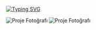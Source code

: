 
[![Typing SVG](https://readme-typing-svg.demolab.com?font=Fira+Code&weight=800&size=30&pause=1000&color=F70000BD&width=435&lines=Software+Engineering+Student;C%23%2C+SQL%2C+Java%2C+Python;Artificial+Intelligence%2C+Cyber+Security)](https://git.io/typing-svg)

![Proje Fotoğrafı](https://encrypted-tbn0.gstatic.com/images?q=tbn:ANd9GcS6njDpRgU1fksQ-_99JAS0odqvNWePb7Ri6A&s) ![Proje Fotoğrafı](https://d3g5ywftkpzr0e.cloudfront.net/wp-content/uploads/2023/07/13220529/Artificial-Intelligence-in-Indonesia-The-current-state-and-its-opportunities.jpeg)
<!---
OmerTalhaBas/OmerTalhaBas is a ✨ special ✨ repository because its `README.md` (this file) appears on your GitHub profile.
You can click the Preview link to take a look at your changes.
--->
